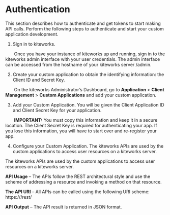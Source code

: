 # Authentication
This section describes how to authenticate and get tokens to start making API calls. Perform the following steps to authenticate and start your custom application development.

1. Sign in to kiteworks.

&nbsp;&nbsp;&nbsp;&nbsp;&nbsp;&nbsp; Once you have your instance of kiteworks up and running, sign in to the kiteworks admin interface with your user credentials. The admin interface can be accessed from the hostname of your kiteworks server /admin.

2. Create your custom application to obtain the identifying information: the Client ID and Secret Key.

&nbsp;&nbsp;&nbsp;&nbsp;&nbsp;&nbsp; On the kiteworks Administrator’s Dashboard, go to **Application** > **Client Management** > **Custom Applications** and add your custom application.

3. Add your Custom Application. You will be given the Client Application ID and Client Secret Key for your application.

&nbsp;&nbsp;&nbsp;&nbsp;&nbsp;&nbsp; **IMPORTANT:** You must copy this information and keep it in a secure location. The Client Secret Key is required for authenticating your app. If you lose this information, you will have to start over and re-register your app.

4. Configure your Custom Application. The kiteworks APIs are used by the custom applications to access user resources on a kiteworks server.

The kiteworks APIs are used by the custom applications to access user resources on a kiteworks server.

**API Usage** – The APIs follow the REST architectural style and use the scheme of addressing a resource and invoking a method on that resource.

**The API URI** – All APIs can be called using the following URI scheme: https://<hostname>/rest/<resources>

**API Output** – The API result is returned in JSON format.
